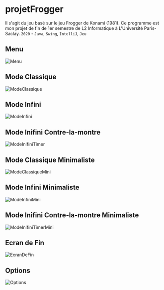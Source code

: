 # projetFrogger

Il s'agit du jeu basé sur le jeu Frogger de Konami (1981).
Ce programme est mon projet de fin de 1er semestre de L2 Informatique à L'Université Paris-Saclay.
`2020` - `Java`, `Swing`, `IntelliJ`, `Jeu`

## Menu
![Menu](CapturesDuProgrammes/1.png)

## Mode Classique
![ModeClassique](CapturesDuProgrammes/3.png)

## Mode Infini
![ModeInfini](CapturesDuProgrammes/5.png)

## Mode Inifini Contre-la-montre
![ModeInifiniTimer](CapturesDuProgrammes/6.png)

## Mode Classique Minimaliste
![ModeClassiqueMini](CapturesDuProgrammes/7.png)

## Mode Infini Minimaliste
![ModeInfiniMini](CapturesDuProgrammes/8.png)

## Mode Inifini Contre-la-montre Minimaliste
![ModeInifiniTimerMini](CapturesDuProgrammes/9.png)

## Ecran de Fin
![EcranDeFin](CapturesDuProgrammes/4.png)

## Options
![Options](CapturesDuProgrammes/2.png)
